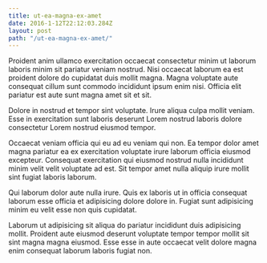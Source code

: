 ```yaml
---
title: ut-ea-magna-ex-amet
date: 2016-1-12T22:12:03.284Z
layout: post
path: "/ut-ea-magna-ex-amet/"
---
```


Proident anim ullamco exercitation occaecat consectetur minim ut laborum laboris minim sit pariatur veniam nostrud. Nisi occaecat laborum ea est proident dolore do cupidatat duis mollit magna. Magna voluptate aute consequat cillum sunt commodo incididunt ipsum enim nisi. Officia elit pariatur est aute sunt magna amet sit et sit.

Dolore in nostrud et tempor sint voluptate. Irure aliqua culpa mollit veniam. Esse in exercitation sunt laboris deserunt Lorem nostrud laboris dolore consectetur Lorem nostrud eiusmod tempor.

Occaecat veniam officia qui eu ad eu veniam qui non. Ea tempor dolor amet magna pariatur ea ex exercitation voluptate irure laborum officia eiusmod excepteur. Consequat exercitation qui eiusmod nostrud nulla incididunt minim velit velit voluptate ad est. Sit tempor amet nulla aliquip irure mollit sint fugiat laboris laborum.

Qui laborum dolor aute nulla irure. Quis ex laboris ut in officia consequat laborum esse officia et adipisicing dolore dolore in. Fugiat sunt adipisicing minim eu velit esse non quis cupidatat.

Laborum ut adipisicing sit aliqua do pariatur incididunt duis adipisicing mollit. Proident aute eiusmod deserunt voluptate tempor tempor mollit sit sint magna magna eiusmod. Esse esse in aute occaecat velit dolore magna enim consequat laborum laboris fugiat non.